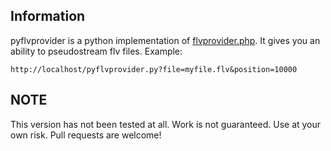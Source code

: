 Information
-------------------------------------------
pyflvprovider is a python implementation of [flvprovider.php](http://ismano.com/media/documentation/php.html). It gives you an ability to pseudostream flv files.
Example:
	
``` http://localhost/pyflvprovider.py?file=myfile.flv&position=10000 ```

NOTE
-------------------------------------------
This version has not been tested at all. Work is not guaranteed. Use at your own risk.
Pull requests are welcome!